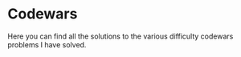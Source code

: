 # Codewars
Here you can find all the solutions to the various difficulty codewars problems I have solved.
